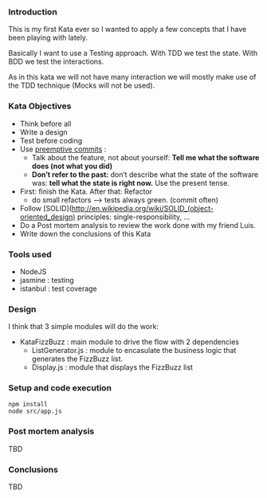 ### Introduction

This is my first Kata ever so I wanted to apply a few concepts that I have been playing with lately.

Basically I want to use a Testing approach. With TDD we test the state. With BDD we test the interactions.

As in this kata we will not have many interaction we will mostly make use of the TDD technique (Mocks will not be used).

### Kata Objectives

- Think before all
- Write a design
- Test before coding
- Use [preemptive commits](http://arialdomartini.wordpress.com/2012/09/03/pre-emptive-commit-comments/) :
  - Talk about the feature, not about yourself: __Tell me what the software does (not what you did)__
  - __Don’t refer to the past:__ don’t describe what the state of the software was: __tell what the state is right now.__ Use the present tense.
- First: finish the Kata. After that: Refactor
  - do small refactors —> tests always green. (commit often)
- Follow [SOLID](http://en.wikipedia.org/wiki/SOLID_(object-oriented_design) principles: single-responsibility, ...
- Do a Post mortem analysis to review the work done with my friend Luis.
- Write down the conclusions of this Kata

### Tools used
- NodeJS
- jasmine : testing
- istanbul : test coverage

### Design
I think that 3 simple modules will do the work:
- KataFizzBuzz : main module to drive the flow with 2 dependencies
  - ListGenerator.js : module to encasulate the business logic that generates the FizzBuzz list.
  - Display.js : module that displays the FizzBuzz list

### Setup and code execution
```
npm install
node src/app.js
```

### Post mortem analysis
TBD

### Conclusions
TBD



